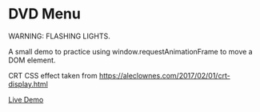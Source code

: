 # DVD Menu

WARNING: FLASHING LIGHTS.

A small demo to practice using window.requestAnimationFrame to move a DOM element.

CRT CSS effect taken from https://aleclownes.com/2017/02/01/crt-display.html

[Live Demo](https://atklenner.github.io/DVDMenu)
